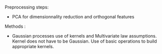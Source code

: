 Preprocessing steps:
* PCA for dimensionnality reduction and orthogonal features 


Methods :
* Gaussian processes 
    use of kernels and Multivariate law assumptions. Kernel does not have to be Gaussian. Use of basic operations to build appropriate kernels.

